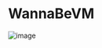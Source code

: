 # WannaBeVM

![image](https://github.com/AlexRasch/WannaBeVM/assets/46262688/430cced8-a17b-46f2-8143-ff1098fab3b0)
